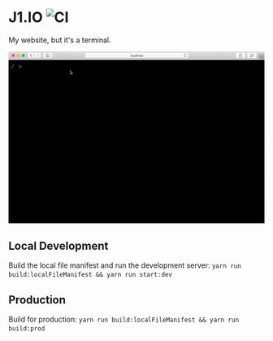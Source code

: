 # J1.IO ![CI](https://github.com/jswny/j1.io/workflows/CI/badge.svg)

My website, but it's a terminal.

![Demo GIF](demo.gif)

## Local Development

Build the local file manifest and run the development server: `yarn run build:localFileManifest && yarn run start:dev`

## Production

Build for production: `yarn run build:localFileManifest && yarn run build:prod`
